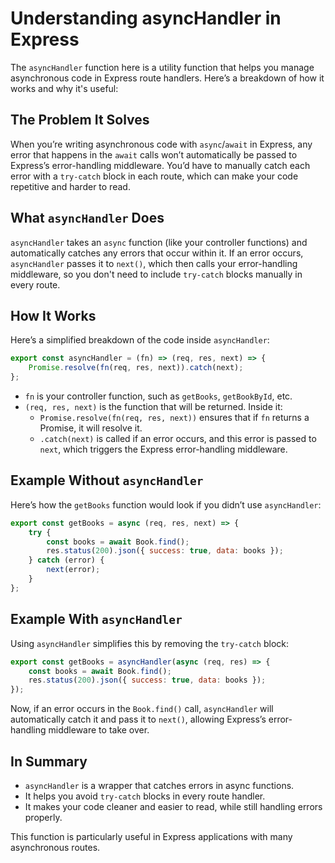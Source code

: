 
# Understanding asyncHandler in Express

The `asyncHandler` function here is a utility function that helps you manage asynchronous code in Express route handlers. Here’s a breakdown of how it works and why it's useful:

## The Problem It Solves
When you’re writing asynchronous code with `async`/`await` in Express, any error that happens in the `await` calls won’t automatically be passed to Express’s error-handling middleware. You’d have to manually catch each error with a `try-catch` block in each route, which can make your code repetitive and harder to read.

## What `asyncHandler` Does
`asyncHandler` takes an `async` function (like your controller functions) and automatically catches any errors that occur within it. If an error occurs, `asyncHandler` passes it to `next()`, which then calls your error-handling middleware, so you don't need to include `try-catch` blocks manually in every route.

## How It Works
Here’s a simplified breakdown of the code inside `asyncHandler`:

```javascript
export const asyncHandler = (fn) => (req, res, next) => {
    Promise.resolve(fn(req, res, next)).catch(next);
};
```

- `fn` is your controller function, such as `getBooks`, `getBookById`, etc.
- `(req, res, next)` is the function that will be returned. Inside it:
  - `Promise.resolve(fn(req, res, next))` ensures that if `fn` returns a Promise, it will resolve it.
  - `.catch(next)` is called if an error occurs, and this error is passed to `next`, which triggers the Express error-handling middleware.

## Example Without `asyncHandler`
Here’s how the `getBooks` function would look if you didn’t use `asyncHandler`:

```javascript
export const getBooks = async (req, res, next) => {
    try {
        const books = await Book.find();
        res.status(200).json({ success: true, data: books });
    } catch (error) {
        next(error);
    }
};
```

## Example With `asyncHandler`
Using `asyncHandler` simplifies this by removing the `try-catch` block:

```javascript
export const getBooks = asyncHandler(async (req, res) => {
    const books = await Book.find();
    res.status(200).json({ success: true, data: books });
});
```

Now, if an error occurs in the `Book.find()` call, `asyncHandler` will automatically catch it and pass it to `next()`, allowing Express’s error-handling middleware to take over.

## In Summary
- `asyncHandler` is a wrapper that catches errors in async functions.
- It helps you avoid `try-catch` blocks in every route handler.
- It makes your code cleaner and easier to read, while still handling errors properly.

This function is particularly useful in Express applications with many asynchronous routes.
